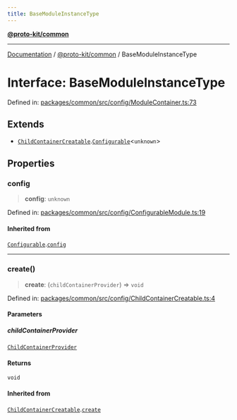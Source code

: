 ```yaml
---
title: BaseModuleInstanceType
---
```


[**@proto-kit/common**](../README.md)

***

[Documentation](../../../README.md) / [@proto-kit/common](../README.md) / BaseModuleInstanceType

# Interface: BaseModuleInstanceType

Defined in: [packages/common/src/config/ModuleContainer.ts:73](https://github.com/proto-kit/framework/blob/b953c754e500c62f01fbbd6d09adfb2f5577269d/packages/common/src/config/ModuleContainer.ts#L73)

## Extends

- [`ChildContainerCreatable`](ChildContainerCreatable.md).[`Configurable`](Configurable.md)\<`unknown`\>

## Properties

### config

> **config**: `unknown`

Defined in: [packages/common/src/config/ConfigurableModule.ts:19](https://github.com/proto-kit/framework/blob/b953c754e500c62f01fbbd6d09adfb2f5577269d/packages/common/src/config/ConfigurableModule.ts#L19)

#### Inherited from

[`Configurable`](Configurable.md).[`config`](Configurable.md#config)

***

### create()

> **create**: (`childContainerProvider`) => `void`

Defined in: [packages/common/src/config/ChildContainerCreatable.ts:4](https://github.com/proto-kit/framework/blob/b953c754e500c62f01fbbd6d09adfb2f5577269d/packages/common/src/config/ChildContainerCreatable.ts#L4)

#### Parameters

##### childContainerProvider

[`ChildContainerProvider`](ChildContainerProvider.md)

#### Returns

`void`

#### Inherited from

[`ChildContainerCreatable`](ChildContainerCreatable.md).[`create`](ChildContainerCreatable.md#create)
